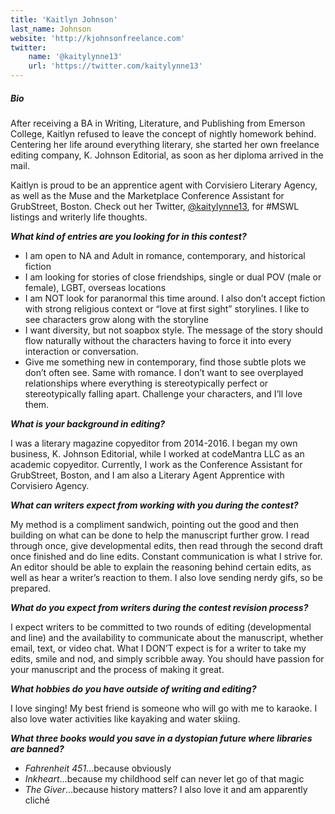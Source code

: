 ```yaml
---
title: 'Kaitlyn Johnson'
last_name: Johnson
website: 'http://kjohnsonfreelance.com'
twitter:
    name: '@kaitylynne13'
    url: 'https://twitter.com/kaitylynne13'
---
```


##### Bio

After receiving a BA in Writing, Literature, and Publishing from Emerson College, Kaitlyn refused to leave the concept of nightly homework behind. Centering her life around everything literary, she started her own freelance editing company, K. Johnson Editorial, as soon as her diploma arrived in the mail.

Kaitlyn is proud to be an apprentice agent with Corvisiero Literary Agency, as well as the Muse and the Marketplace Conference Assistant for GrubStreet, Boston. Check out her Twitter, [@kaitylynne13](https://twitter.com/kaitylynne13?target=_blank), for #MSWL listings and writerly life thoughts.

***What kind of entries are you looking for in this contest?***

 * I am open to NA and Adult in romance, contemporary, and historical fiction
 * I am looking for stories of close friendships, single or dual POV (male or female), LGBT, overseas locations
 * I am NOT look for paranormal this time around. I also don’t accept fiction with strong religious context or “love at first sight” storylines. I like to see characters grow along with the storyline
 * I want diversity, but not soapbox style. The message of the story should flow naturally without the characters having to force it into every interaction or conversation.
 * Give me something new in contemporary, find those subtle plots we don’t often see. Same with romance. I don’t want to see overplayed relationships where everything is stereotypically perfect or stereotypically falling apart. Challenge your characters, and I’ll love them.


***What is your background in editing?***

I was a literary magazine copyeditor from 2014-2016. I began my own business, K. Johnson Editorial, while I worked at codeMantra LLC as an academic copyeditor. Currently, I work as the Conference Assistant for GrubStreet, Boston, and I am also a Literary Agent Apprentice with Corvisiero Agency.

***What can writers expect from working with you during the contest?***

My method is a compliment sandwich, pointing out the good and then building on what can be done to help the manuscript further grow. I read through once, give developmental edits, then read through the second draft once finished and do line edits. Constant communication is what I strive for. An editor should be able to explain the reasoning behind certain edits, as well as hear a writer’s reaction to them. I also love sending nerdy gifs, so be prepared.

***What do you expect from writers during the contest revision process?***

I expect writers to be committed to two rounds of editing (developmental and line) and the availability to communicate about the manuscript, whether email, text, or video chat. What I DON’T expect is for a writer to take my edits, smile and nod, and simply scribble away. You should have passion for your manuscript and the process of making it great.

***What hobbies do you have outside of writing and editing?***

I love singing! My best friend is someone who will go with me to karaoke. I also love water activities like kayaking and water skiing.

***What three books would you save in a dystopian future where libraries are banned?***

 * _Fahrenheit 451_…because obviously
 * _Inkheart_…because my childhood self can never let go of that magic
 * _The Giver_…because history matters? I also love it and am apparently cliché